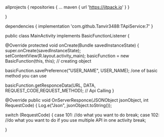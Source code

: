 allprojects {
repositories {
... maven { url 'https://jitpack.io' }
}

}

dependencies {
implementation 'com.github.Tanvir3488:TApiService:7'
}

public class MainActivity implements BasicFunctionListener {

@Override
protected void onCreate(Bundle savedInstanceState) {
super.onCreate(savedInstanceState); setContentView(R.layout.activity_main);
basicFunction = new BasicFunction(this, this); // creating object

basicFunction.savePreference("USER_NAME", USER_NAME); /one of basic method you can use

basicFunction.getResponceData(URL, DATA, REQUEST_CODE,REQUEST_METHOD); // Api Calling
}

@Override
public void OnServerResponce(JSONObject jsonObject, int RequestCode) {
Log.e("Json", jsonObject.toString());

switch (RequestCode) {
case 101:
//do what you want to do
break;
case 102:
//do what you want to do if you use multiple API in one activity break;

}
